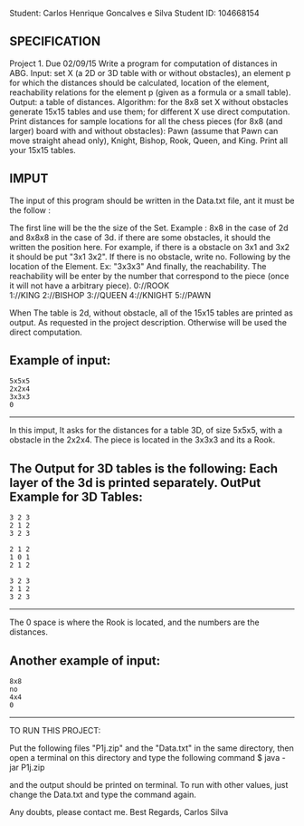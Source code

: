 Student: Carlos Henrique Goncalves e Silva
Student ID: 104668154

SPECIFICATION
----------
Project 1. Due 02/09/15
Write a program for computation of distances in ABG.
Input: set X (a 2D or 3D table with or without obstacles), an element p for which the
distances should be calculated, location of the element, reachability relations for
the element p (given as a formula or a small table).
Output: a table of distances.
Algorithm: for the 8x8 set X without obstacles generate 15x15 tables and use them;
for different X use direct computation.
Print distances for sample locations for all the chess pieces (for 8x8 (and larger)
board with and without obstacles): Pawn (assume that Pawn can move straight ahead only), Knight, Bishop, Rook, Queen, and King. Print all your 15x15 tables.

IMPUT 
--------------
The input of this program should be written in the Data.txt file, ant it must be the follow :

The first line will be the the size of the Set. Example : 8x8 in the case of 2d and 8x8x8 in the case of 3d.
if there are some obstacles, it should the written the position here. For example, if there is a obstacle on 3x1 and 3x2 it should be put "3x1 3x2". If there is no obstacle, write no.
Following by the location of the Element. Ex: "3x3x3"
And finally, the reachability. The reachability will be enter by the number that correspond to the piece (once it will not have a arbitrary piece).
	0://ROOK				
	1://KING
	2://BISHOP
	3://QUEEN
	4://KNIGHT
	5://PAWN

When The table is 2d, without obstacle, all of the 15x15 tables are printed as output. As requested in the project description. Otherwise will be used the direct computation.

Example of input:
-------------------------	
	5x5x5
	2x2x4
	3x3x3
	0
-------------------------
In this imput, It asks for the distances for a table 3D, of size 5x5x5, with a obstacle in the 2x2x4. The piece is located in the 3x3x3 and its a Rook.

The Output for 3D tables is the following: Each layer of the 3d is printed separately. 
OutPut Example for 3D Tables:
-------------------------
    3 2 3   
    2 1 2 
    3 2 3 

    2 1 2 
    1 0 1 
    2 1 2 

    3 2 3 
    2 1 2 
    3 2 3
-------------------------
The 0 space is where the Rook is located, and the numbers are the distances.


Another example of input:	
-------------------------	
	8x8
	no
	4x4
	0
-------------------------


TO RUN THIS PROJECT:

Put the following files "P1j.zip" and the "Data.txt" in the same directory, then open a terminal on this directory and type
the following command
$ java -jar P1j.zip

and the output should be printed on terminal.
To run with other values, just change the Data.txt and type the command again.

Any doubts, please contact me.
Best Regards,
Carlos Silva